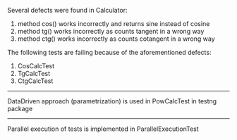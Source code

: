 Several defects were found in Calculator:
1) method cos() works incorrectly and returns sine instead of cosine
2) method tg() works incorrectly as counts tangent in a wrong way
3) method ctg() works incorrectly as counts cotangent in a wrong way

The following tests are failing because of the aforementioned defects:
1. CosCalcTest
2. TgCalcTest
3. CtgCalcTest


______________________________________________________________________

DataDriven approach (parametrization) is used in PowCalcTest in testng package

______________________________________________________________________

Parallel execution of tests is implemented in ParallelExecutionTest